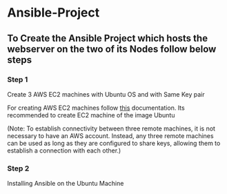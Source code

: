 # Ansible-Project

## To Create the Ansible Project which hosts the webserver on the two of its Nodes follow below steps

### Step 1

Create 3 AWS EC2 machines with Ubuntu OS and with Same Key pair

For creating AWS EC2 machines follow [this](https://docs.aws.amazon.com/efs/latest/ug/gs-step-one-create-ec2-resources.html) documentation. Its recommended to create EC2 machine of the image Ubuntu

(Note: To establish connectivity between three remote machines, it is not necessary to have an AWS account. Instead, any three remote machines can be used as long as they are configured to share keys, allowing them to establish a connection with each other.)

### Step 2

Installing Ansible on the Ubuntu Machine
